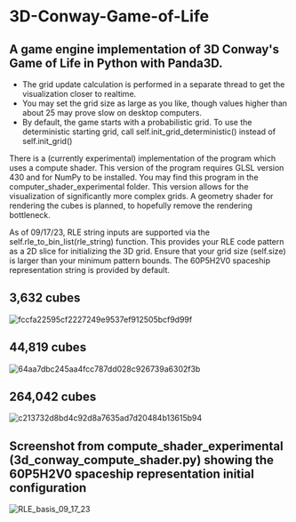 # 3D-Conway-Game-of-Life

## A game engine implementation of 3D Conway's Game of Life in Python with Panda3D.
- The grid update calculation is performed in a separate thread to get the visualization closer to realtime.
- You may set the grid size as large as you like, though values higher than about 25 may prove slow on desktop computers.
- By default, the game starts with a probabilistic grid. To use the deterministic starting grid, call self.init_grid_deterministic() instead of self.init_grid()

There is a (currently experimental) implementation of the program which uses a compute shader. This version of the 
program requires GLSL version 430 and for NumPy to be installed. You may find this program in the 
computer_shader_experimental folder. This version allows for the visualization of significantly more complex grids.
A geometry shader for rendering the cubes is planned, to hopefully remove the rendering bottleneck.

As of 09/17/23, RLE string inputs are supported via the self.rle_to_bin_list(rle_string) function. This provides your RLE code pattern
as a 2D slice for initializing the 3D grid. Ensure that your grid size (self.size) is larger than your minimum pattern bounds. 
The 60P5H2V0 spaceship representation string is provided by default.

## 3,632 cubes
![fccfa22595cf2227249e9537ef912505bcf9d99f](https://github.com/rayanalysis/3D-Conway-Game-of-Life/assets/3117958/953eb90d-4a5a-4810-bd36-abd4799963ef)

## 44,819 cubes
![64aa7dbc245aa4fcc787dd028c926739a6302f3b](https://github.com/rayanalysis/3D-Conway-Game-of-Life/assets/3117958/9c7eb826-f107-4e4e-a154-119cc2b0ddb9)

## 264,042 cubes
![c213732d8bd4c92d8a7635ad7d20484b13615b94](https://github.com/rayanalysis/3D-Conway-Game-of-Life/assets/3117958/5449fcdc-5cf3-4378-af2a-be9cbc81decd)

## Screenshot from compute_shader_experimental (3d_conway_compute_shader.py) showing the 60P5H2V0 spaceship representation initial configuration
![RLE_basis_09_17_23](https://github.com/rayanalysis/3D-Conway-Game-of-Life/assets/3117958/f2b0c604-ac1f-4984-9e65-32808a94e22d)
